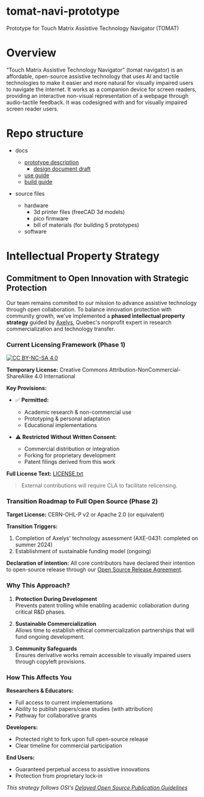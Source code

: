 # tomat-navi-prototype
Prototype for Touch Matrix Assistive Technology Navigator (TOMAT)


# Overview
“Touch Matrix Assistive Technology Navigator” (tomat navigator) is an affordable, open-source assistive technology that uses AI and tactile technologies to make it easier and more natural for visually impaired users to navigate the internet. It works as a companion device for screen readers, providing an interactive non-visual representation of a webpage through audio-tactile feedback. It was codesigned with and for visually impaired screen reader users. 

# Repo structure
- docs
    - [prototype description](/docs/1%20prototype%20description.md)
        - [design document draft](/docs/2%20design%20doc.md)
    - [use guide](/docs/3%20use%20guide.md)
    - [build guide](/docs/4%20build-guide.md)

- source files
    - hardware
      - 3d printer files (freeCAD 3d models) 
      - pico firmware
      - bill of materials (for building 5 prototypes)
    - software


# Intellectual Property Strategy

## Commitment to Open Innovation with Strategic Protection

Our team remains commited to our mission to advance assistive technology through open collaboration. To balance innovation protection with community growth, we've implemented a **phased intellectual property strategy** guided by [Axelys](https://www.axelys.ca/en/), Quebec's nonprofit expert in research commercialization and technology transfer.

### Current Licensing Framework (Phase 1)
[![CC BY-NC-SA 4.0](https://img.shields.io/badge/License-CC_BY--NC--SA_4.0-EF9421.svg)](https://creativecommons.org/licenses/by-nc-sa/4.0/)

**Temporary License:** Creative Commons Attribution-NonCommercial-ShareAlike 4.0 International  

**Key Provisions:**
- ✅ **Permitted:**  
  - Academic research & non-commercial use  
  - Prototyping & personal adaptation  
  - Educational implementations  

- ⚠️ **Restricted Without Written Consent:**  
  - Commercial distribution or integration  
  - Forking for proprietary development  
  - Patent filings derived from this work  

**Full License Text:** [LICENSE.txt](/LICENSE.txt)

> External contributions will require CLA to facilitate relicensing. 

### Transition Roadmap to Full Open Source (Phase 2)

**Target License:** CERN-OHL-P v2 or Apache 2.0 (or equivalent)  

**Transition Triggers:**  
1. Completion of Axelys' technology assessment (AXE-0431: completed on summer 2024)
2. Establishment of sustainable funding model (ongoing)

**Declaration of intention:** All core contributors have declared their intention to open-source release through our [Open Source Release Agreement](/docs/open-source%20release%20agreement.pdf).

### Why This Approach?

1. **Protection During Development**  
   Prevents patent trolling while enabling academic collaboration during critical R&D phases.

2. **Sustainable Commercialization**  
   Allows time to establish ethical commercialization partnerships that will fund ongoing development.

3. **Community Safeguards**  
   Ensures derivative works remain accessible to visually impaired users through copyleft provisions.

### How This Affects You

**Researchers & Educators:**  
- Full access to current implementations  
- Ability to publish papers/case studies (with attribution)  
- Pathway for collaborative grants  

**Developers:**  
- Protected right to fork upon full open-source release  
- Clear timeline for commercial participation  

**End Users:**  
- Guaranteed perpetual access to assistive innovations  
- Protection from proprietary lock-in  



*This strategy follows OSI's [Delayed Open Source Publication Guidelines](https://opensource.org/delayed-open-source-publication)*